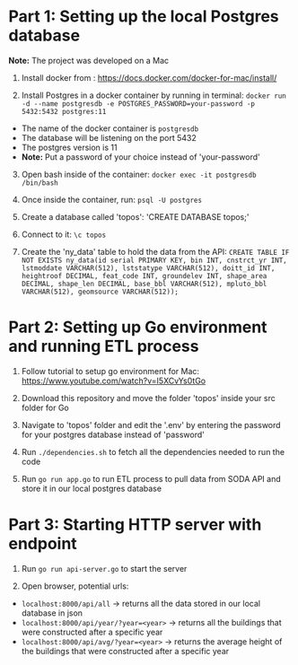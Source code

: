 # Part 1: Setting up the local Postgres database

**Note:** The project was developed on a Mac

1. Install docker from : https://docs.docker.com/docker-for-mac/install/

2. Install Postgres in a docker container by running in terminal: `docker run -d --name postgresdb -e POSTGRES_PASSWORD=your-password -p 5432:5432 postgres:11`
  - The name of the docker container is `postgresdb`
  - The database will be listening on the port 5432
  - The postgres version is 11
  - **Note:** Put a password of your choice instead of 'your-password'

3. Open bash inside of the container: `docker exec -it postgresdb /bin/bash`

4. Once inside the container, run: `psql -U postgres`

5. Create a database called 'topos': 'CREATE DATABASE topos;'

6. Connect to it: `\c topos`

7. Create the 'ny_data' table to hold the data from the API: `CREATE TABLE IF NOT EXISTS ny_data(id serial PRIMARY KEY, bin INT, cnstrct_yr INT, lstmoddate VARCHAR(512), lststatype VARCHAR(512), doitt_id INT, heightroof DECIMAL, feat_code INT, groundelev INT, shape_area DECIMAL, shape_len DECIMAL, base_bbl VARCHAR(512), mpluto_bbl VARCHAR(512), geomsource VARCHAR(512));`


# Part 2: Setting up Go environment and running ETL process

1. Follow tutorial to setup go environment for Mac: https://www.youtube.com/watch?v=I5XCvYs0tGo

2. Download this repository and move the folder 'topos' inside your src folder for Go

3. Navigate to 'topos' folder and edit the '.env' by entering the password for your postgres database instead of 'password'

4. Run `./dependencies.sh` to fetch all the dependencies needed to run the code

5. Run `go run app.go` to run ETL process to pull data from SODA API and store it in our local postgres database

# Part 3: Starting HTTP server with endpoint

1. Run `go run api-server.go` to start the server

2. Open browser, potential urls:

  - `localhost:8000/api/all` -> returns all the data stored in our local database in json
  - `localhost:8000/api/year/?year=<year>` -> returns all the buildings that were constructed after a specific year
  - `localhost:8000/api/avg/?year=<year>` -> returns the average height of the buildings that were constructed after a specific year
